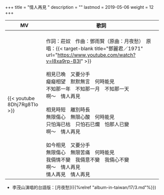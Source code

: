 +++
title = "情人再見 "
description = ""
lastmod = 2019-05-06
weight = 12
+++

MV  | 歌詞  
--------------|-------
{{< youtube 8Dhj7Rg8TIo >}}| <br/>作詞：莊奴　作曲：鄧雨賢（原曲：月夜愁）　原唱：{{< target-blank title="鄧麗君／1971" url="https://www.youtube.com/watch?v=I8xa9rp-B3I" >}}  <br/><br/>相見已晚　又要分手<br/>癡癡相望　默默無言　何時能見<br/>不知那一年　不知那一月　不知那一天<br/>啊～　情人再見<br/><br/>相見時短　離別時長<br/>無限傷心　無限心酸　何時能見<br/>只怕海已枯　只怕石已爛　怕那人已變<br/>啊～　情人再見<br/><br/>如今相見　又要分手<br/>無限傷心　無限苦痛　何時能見<br/>我倆情不變　我倆意不變　我倆心不變<br/>啊～　情人再見<br/>情人再見　情人再見

* 李茂山演唱的台語版：[月夜愁]({{%relref "album-in-taiwan/17/3.md"%}}) 